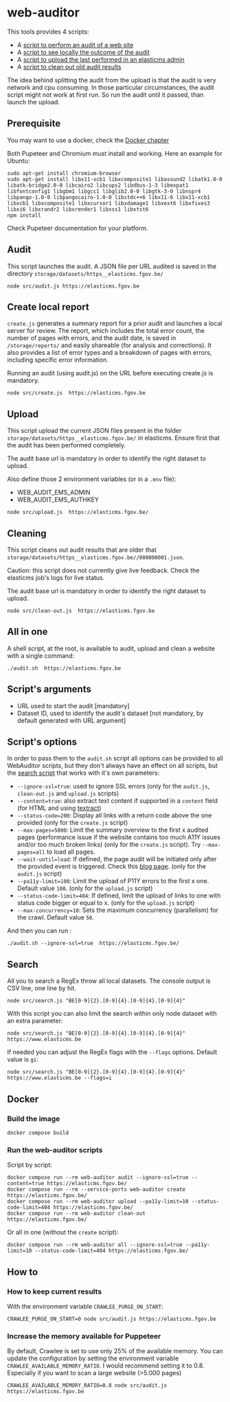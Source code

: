 # web-auditor

This tools provides 4 scripts:
 * A [script to perform an audit of a web site](#audit)
 * A [script to see locally the outcome of the audit](#create-local-report)
 * A [script to upload the last performed in an elasticms admin](#upload)
 * A [script to clean out old audit results](#cleaning)

The idea behind splitting the audit from the upload is that the audit is very network and cpu consuming.
In those particular circumstances, the audit script might not work at first run. So run the audit until it passed, than launch the upload.

## Prerequisite

You may want to use a docker, check the [Docker chapter](#docker)

Both Pupeteer and Chromium must install and working. Here an example for Ubuntu:  

```shell
sudo apt-get install chromium-browser
sudo apt-get install libx11-xcb1 libxcomposite1 libasound2 libatk1.0-0 libatk-bridge2.0-0 libcairo2 libcups2 libdbus-1-3 libexpat1 libfontconfig1 libgbm1 libgcc1 libglib2.0-0 libgtk-3-0 libnspr4 libpango-1.0-0 libpangocairo-1.0-0 libstdc++6 libx11-6 libx11-xcb1 libxcb1 libxcomposite1 libxcursor1 libxdamage1 libxext6 libxfixes3 libxi6 libxrandr2 libxrender1 libxss1 libxtst6
npm install
```
Check Pupeteer documentation for your platform.

## Audit

This script launches the audit. A JSON file per URL audited is saved in the directory `storage/datasets/https__elasticms.fgov.be/`


```shell
node src/audit.js https://elasticms.fgov.be
```

## Create local report

`create.js` generates a summary report for a prior audit and launches a local server for review. The report, which includes the total error count, the number of pages with errors, and the audit date, is saved in `/storage/reports/` and easily shareable (for analysis and corrections). It also provides a list of error types and a breakdown of pages with errors, including specific error information.

Running an audit (using audit.js) on the URL before executing create.js is mandatory.

```shell
node src/create.js  https://elasticms.fgov.be
```

## Upload

This script upload the current JSON files present in the folder `storage/datasets/https__elasticms.fgov.be/` in elasticms.
Ensure first that the audit has been performed completely.

The audit base url is mandatory in order to identify the right dataset to upload.

Also define those 2 environment variables (or in a `.env` file):
 * WEB_AUDIT_EMS_ADMIN
 * WEB_AUDIT_EMS_AUTHKEY

```shell
node src/upload.js  https://elasticms.fgov.be/
```

## Cleaning

This script cleans out audit results that are older that `storage/datasets/https__elasticms.fgov.be//000000001.json`. 

Caution: this script does not currently give live feedback. Check the elasticms job's logs for live status.

The audit base url is mandatory in order to identify the right dataset to upload.

```shell
node src/clean-out.js  https://elasticms.fgov.be
```

## All in one

A shell script, at the root, is available to audit, upload and clean a website with a single command:

```shell
./audit.sh  https://elasticms.fgov.be
```

## Script's arguments

 * URL used to start the audit [mandatory]
 * Dataset ID, used to identify the audit's dataset [not mandatory, by default generated with URL argument] 


## Script's options

In order to pass them to the `audit.sh` script all options can be provided to all WebAuditor scripts, but they don't always have an effect on all scripts, but the [search script](#search) that works with it's own parameters: 

 * `--ignore-ssl=true`: used to ignore SSL errors (only for the `audit.js`, `clean-out.js` and `upload.js` scripts)
 * `--content=true`: also extract text content if supported in a `content` field (for HTML and using [textract](https://www.npmjs.com/package/textract))
 * `--status-code=200`: Display all links with a return code above the one provided (only for the `create.js` script)
 * `--max-pages=5000`: Limit the summary overview to the first x audited pages (performance issue if the website contains too much A11Y issues and/or too much broken links) (only for the `create.js` script). Try `--max-pages=all` to load all pages.
 * `--wait-until=load`: If defined, the page audit will be initiated only after the provided event is triggered. Check this [blog page](https://cloudlayer.io/blog/puppeteer-waituntil-options/). (only for the `audit.js` script)
 * `--pa11y-limit=100`: Limit the upload of P11Y errors to the first x one. Default value `100`. (only for the `upload.js` script)
 * `--status-code-limit=404`: If defined, limit the upload of links to one with status code bigger or equal to x. (only for the `upload.js` script)
 * `--max-concurrency=10`: Sets the maximum concurrency (parallelism) for the crawl. Default value `50`.

And then you can run :
````shell
./audit.sh --ignore-ssl=true  https://elasticms.fgov.be/
````

## Search

All you to search a RegEx throw all local datasets. The console output is CSV line, one line by hit.

```shell
node src/search.js "BE[0-9]{2}.[0-9]{4}.[0-9]{4}.[0-9]{4}"
```

With this script you can also limit the search within only node dataset with an extra parameter:


```shell
node src/search.js "BE[0-9]{2}.[0-9]{4}.[0-9]{4}.[0-9]{4}" https://www.elasticms.be
```

If needed you can adjust the RegEx flags with the `--flags` options. Default value is `gi`:

```shell
node src/search.js "BE[0-9]{2}.[0-9]{4}.[0-9]{4}.[0-9]{4}" https://www.elasticms.be --flags=i
```

## Docker

### Build the image

```shell
docker compose build
```

### Run the web-auditor scripts

Script by script:

```shell
docker compose run --rm web-auditor audit --ignore-ssl=true --content=true https://elasticms.fgov.be/
docker compose run --rm --service-ports web-auditor create https://elasticms.fgov.be/
docker compose run --rm web-auditor upload --pa11y-limit=10 --status-code-limit=404 https://elasticms.fgov.be/
docker compose run --rm web-auditor clean-out https://elasticms.fgov.be/
```

Or all in one (without the `create` script):

```shell
docker compose run --rm web-auditor all --ignore-ssl=true --pa11y-limit=10 --status-code-limit=404 https://elasticms.fgov.be/
```

## How to

### How to keep current results

With the environment variable `CRAWLEE_PURGE_ON_START`:

```shell
CRAWLEE_PURGE_ON_START=0 node src/audit.js https://elasticms.fgov.be
```

### Increase the memory available for Puppeteer

By default, Crawlee is set to use only 25% of the available memory. You can update the configuration by setting the environment variable `CRAWLEE_AVAILABLE_MEMORY_RATIO`. I would recommend setting it to 0.8. Especially if you want to scan a large website (>5.000 pages)

```shell
CRAWLEE_AVAILABLE_MEMORY_RATIO=0.8 node src/audit.js https://elasticms.fgov.be
```

